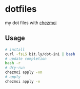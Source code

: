 # dotfiles

my dot files with [chezmoi](https://www.chezmoi.io)

## Usage

```bash
# install
curl -fsLS bit.ly/dot-ini | bash
# update completion
hash -r
# dry-run
chezmoi apply -vn
# apply
chezmoi apply -v
```
